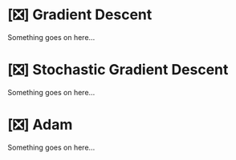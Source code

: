 # [❎] Gradient Descent
Something goes on here...

# [❎] Stochastic Gradient Descent
Something goes on here...

# [❎] Adam
Something goes on here...
